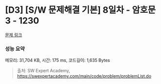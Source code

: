 # [D3] [S/W 문제해결 기본] 8일차 - 암호문3 - 1230 

[문제 링크](https://swexpertacademy.com/main/code/problem/problemDetail.do?contestProbId=AV14zIwqAHwCFAYD) 

### 성능 요약

메모리: 31,704 KB, 시간: 175 ms, 코드길이: 1,635 Bytes



> 출처: SW Expert Academy, https://swexpertacademy.com/main/code/problem/problemList.do